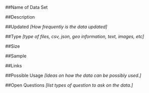 ##Name of Data Set

##Description

##Updated
*[How frequently is the data updated]*

##Type
*[type of files, csv, json, geo information, text, images, etc]*

##Size

##Sample

##Links

##Possible Usage
*[Ideas on how the data can be possibly used.]*

##Open Questions
*[list types of question to ask on the data.]*
